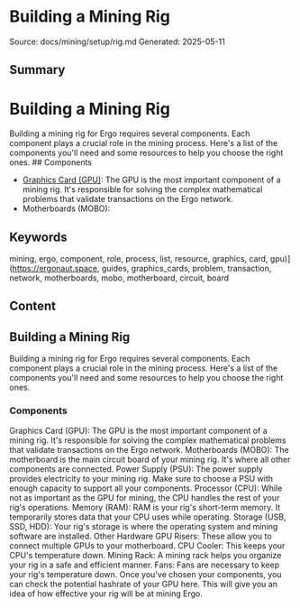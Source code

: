 # Building a Mining Rig
Source: docs/mining/setup/rig.md
Generated: 2025-05-11

## Summary
# Building a Mining Rig

Building a mining rig for Ergo requires several components. Each component plays a crucial role in the mining process. Here's a list of the components you'll need and some resources to help you choose the right ones. ## Components

-   [Graphics Card (GPU)](https://ergonaut.space/en/Guides/Mining/Graphics_Cards): The GPU is the most important component of a mining rig. It's responsible for solving the complex mathematical problems that validate transactions on the Ergo network.
-   Motherboards (MOBO):

## Keywords
mining, ergo, component, role, process, list, resource, graphics, card, gpu)](https://ergonaut.space, guides, graphics_cards, problem, transaction, network, motherboards, mobo, motherboard, circuit, board

## Content
## Building a Mining Rig
Building a mining rig for Ergo requires several components. Each component plays a crucial role in the mining process. Here's a list of the components you'll need and some resources to help you choose the right ones.

### Components
Graphics Card (GPU): The GPU is the most important component of a mining rig. It's responsible for solving the complex mathematical problems that validate transactions on the Ergo network.
Motherboards (MOBO): The motherboard is the main circuit board of your mining rig. It's where all other components are connected.
Power Supply (PSU): The power supply provides electricity to your mining rig. Make sure to choose a PSU with enough capacity to support all your components.
Processor (CPU): While not as important as the GPU for mining, the CPU handles the rest of your rig's operations.
Memory (RAM): RAM is your rig's short-term memory. It temporarily stores data that your CPU uses while operating.
Storage (USB, SSD, HDD): Your rig's storage is where the operating system and mining software are installed.
Other Hardware
GPU Risers: These allow you to connect multiple GPUs to your motherboard.
CPU Cooler: This keeps your CPU's temperature down.
Mining Rack: A mining rack helps you organize your rig in a safe and efficient manner.
Fans: Fans are necessary to keep your rig's temperature down.
Once you've chosen your components, you can check the potential hashrate of your GPU here. This will give you an idea of how effective your rig will be at mining Ergo.

